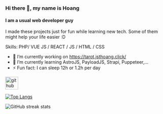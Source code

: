 ### Hi there 👋, my name is Hoang
#### I am a usual web developer guy
I made these projects just for fun while learning new tech. Some of them might help your life easier :D

Skills: PHP/ VUE JS / REACT / JS / HTML / CSS

- 🔭 I’m currently working on https://tarot.jsthoang.click/ 
- 🌱 I’m currently learning AstroJS, PayloadJS, Strapi, Puppeteer,... 
- ⚡ Fun fact: I can sleep 12h or 1.2h per day 


[<img src='https://cdn.jsdelivr.net/npm/simple-icons@3.0.1/icons/github.svg' alt='github' height='40'>](https://github.com/jsthoang)  

[![Top Langs](https://github-readme-stats.vercel.app/api/top-langs/?username=jsthoang)](https://github.com/anuraghazra/github-readme-stats)

![GitHub streak stats](https://streak-stats.demolab.com/?user=jsthoang)  

